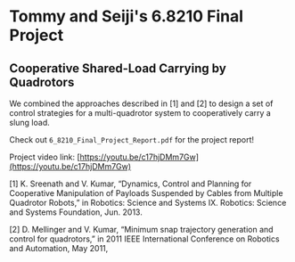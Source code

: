 # Tommy and Seiji's 6.8210 Final Project

## Cooperative Shared-Load Carrying by Quadrotors

We combined the approaches described in [1] and [2] to design a set of control strategies for a multi-quadrotor system to cooperatively carry a slung load.

Check out `6_8210_Final_Project_Report.pdf` for the project report!

Project video link: [https://youtu.be/c17hjDMm7Gw](https://youtu.be/c17hjDMm7Gw)


[1] K. Sreenath and V. Kumar, “Dynamics, Control and Planning for Cooperative Manipulation of Payloads Suspended by Cables from Multiple Quadrotor Robots,” in Robotics: Science and Systems IX. Robotics: Science and Systems Foundation, Jun. 2013.

[2] D. Mellinger and V. Kumar, “Minimum snap trajectory generation and control for quadrotors,” in 2011 IEEE International Conference on Robotics and Automation, May 2011,



